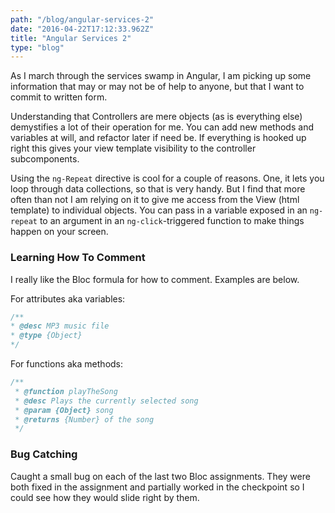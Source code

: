 ```yaml
---
path: "/blog/angular-services-2"
date: "2016-04-22T17:12:33.962Z"
title: "Angular Services 2"
type: "blog"
---
```


As I march through the services swamp in Angular, I am picking up some information that may or may not be of help to anyone, but that I want to commit to written form.

Understanding that Controllers are mere objects (as is everything else) demystifies a lot of their operation for me. You can add new methods and variables at will, and refactor later if need be. If everything is hooked up right this gives your view template visibility to the controller subcomponents.

Using the `ng-Repeat` directive is cool for a couple of reasons. One, it lets you loop through data collections, so that is very handy. But I find that more often than not I am relying on it to give me access from the View (html template) to individual objects. You can pass in a variable exposed in an `ng-repeat` to an argument in an `ng-click`-triggered function to make things happen on your screen.

### Learning How To Comment
I really like the Bloc formula for how to comment. Examples are below.

For attributes aka variables:

```javascript
/**
* @desc MP3 music file
* @type {Object}
*/
```

For functions aka methods:

```javascript
/**
 * @function playTheSong
 * @desc Plays the currently selected song
 * @param {Object} song
 * @returns {Number} of the song
 */
```

### Bug Catching
Caught a small bug on each of the last two Bloc assignments. They were both fixed in the assignment and partially worked in the checkpoint so I could see how they would slide right by them.
